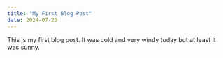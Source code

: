 ```yaml
---
title: "My First Blog Post"
date: 2024-07-20
---
```

This is my first blog post. It was cold and very windy today but at least it was sunny.
